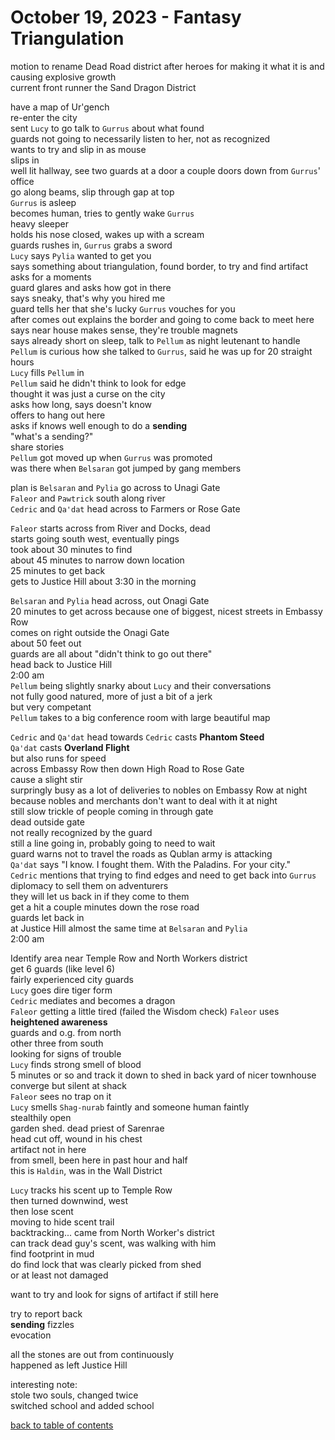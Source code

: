# October 19, 2023 - Fantasy Triangulation

motion to rename Dead Road district after heroes for making it what it is and causing explosive growth  
current front runner the Sand Dragon District  

have a map of Ur'gench  
re-enter the city  
sent `Lucy` to go talk to `Gurrus` about what found  
guards not going to necessarily listen to her, not as recognized  
wants to try and slip in as mouse  
slips in  
well lit hallway, see two guards at a door a couple doors down from `Gurrus`' office  
go along beams, slip through gap at top  
`Gurrus` is asleep  
becomes human, tries to gently wake `Gurrus`  
heavy sleeper  
holds  his nose closed, wakes up with a scream  
guards rushes in, `Gurrus` grabs a sword  
`Lucy` says `Pylia` wanted to get you  
says something about triangulation, found border, to try and find artifact  
asks for a moments  
guard glares and asks how got in there  
says sneaky, that's why you hired me  
guard tells her that she's lucky `Gurrus` vouches for you  
after comes out explains the border and going to come back to meet here  
says near house makes sense, they're trouble magnets  
says already short on sleep, talk to `Pellum` as night leutenant to handle  
`Pellum` is curious how she talked to `Gurrus`, said he was up for 20 straight hours  
`Lucy` fills `Pellum` in  
`Pellum` said he didn't think to look for edge  
thought it was just a curse on the city  
asks how long, says doesn't know  
offers to hang out here  
asks if knows well enough to do a **sending**  
"what's a sending?"  
share stories  
`Pellum` got moved up when `Gurrus` was promoted  
was there when `Belsaran` got jumped by gang members  

plan is `Belsaran` and `Pylia` go across to Unagi Gate  
`Faleor` and `Pawtrick` south along river  
`Cedric` and `Qa'dat` head across to Farmers or Rose Gate  

`Faleor` starts across from River and Docks, dead  
starts going south west, eventually pings  
took about 30 minutes to find  
about 45 minutes to narrow down location  
25 minutes to get back  
gets to Justice Hill about 3:30 in the morning  

`Belsaran` and `Pylia` head across, out Onagi Gate  
20 minutes to get across because one of biggest, nicest streets in Embassy Row  
comes on right outside the Onagi Gate  
about 50 feet out  
guards are all about "didn't think to go out there"  
head back to Justice Hill  
2:00 am  
`Pellum` being slightly snarky about `Lucy` and their conversations  
not fully good natured, more of just a bit of a jerk  
but very competant  
`Pellum` takes to a big conference room with large beautiful map  

`Cedric` and `Qa'dat` head towards 
`Cedric` casts **Phantom Steed**  
`Qa'dat` casts **Overland Flight**  
but also runs for speed  
across Embassy Row then down High Road to Rose Gate  
cause a slight stir  
surpringly busy as a lot of deliveries to nobles on Embassy Row at night  
because nobles and merchants don't want to deal with it at night  
still slow trickle of people coming in through gate  
dead outside gate  
not really recognized by the guard  
still a line going in, probably going to need to wait  
guard warns not to travel the roads as Qublan army is attacking  
`Qa'dat` says "I know. I fought them. With the Paladins. For your city."  
`Cedric` mentions that trying to find edges and need to get back into `Gurrus`  
diplomacy to sell them on adventurers  
they will let us back in if they come to them  
get a hit a couple minutes down the rose road  
guards let back in  
at Justice Hill almost the same time at `Belsaran` and `Pylia`  
2:00 am  

Identify area near Temple Row and North Workers district  
get 6 guards (like level 6)  
fairly experienced city guards  
`Lucy` goes dire tiger form  
`Cedric` mediates and becomes a dragon  
`Faleor` getting a little tired (failed the Wisdom check) 
`Faleor` uses **heightened awareness**  
guards and o.g. from north  
other three from south  
looking for signs of trouble  
`Lucy` finds strong smell of blood  
5 minutes or so and track it down to shed in back yard of nicer townhouse  
converge but silent at shack  
`Faleor` sees no trap on it  
`Lucy` smells `Shag-nurab` faintly and someone human faintly  
stealthily open  
garden shed. dead priest of Sarenrae  
head cut off, wound in his chest  
artifact not in here  
from smell, been here in past hour and half  
this is `Haldin`, was in the Wall District  

`Lucy` tracks his scent up to Temple Row  
then turned downwind, west  
then lose scent  
moving to hide scent trail  
backtracking... came from North Worker's district  
can track dead guy's scent, was walking with him  
find footprint in mud  
do find lock that was clearly picked from shed  
or at least not damaged  

want to try and look for signs of artifact if still here  

try to report back  
**sending** fizzles  
evocation  

all the stones are out from continuously  
happened as left Justice Hill  

interesting note:  
stole two souls, changed twice  
switched school and added school

[back to table of contents](/sessions/README.md)
